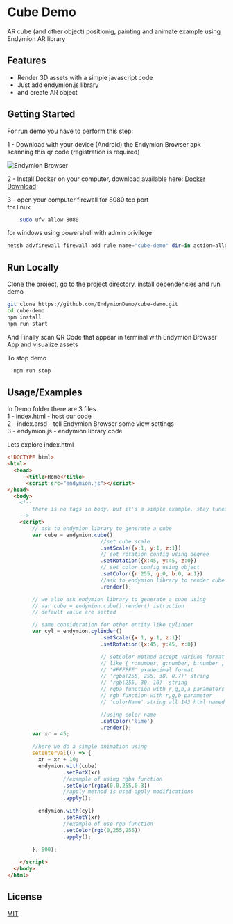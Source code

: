 
# Cube Demo

AR cube (and other object) positionig, painting and animate example using Endymion AR library



## Features

- Render 3D assets with a simple javascript code
- Just add endymion.js library
- and create AR object 


## Getting Started

For run demo you have to perform this step:   

1 - Download with your device (Android) the Endymion Browser apk scanning this qr code (registration is required)   

![Endymion Browser](https://endymion.tech/endymion-address-qrcode-300x300.png)      



2 - Install Docker on your computer, download available here: [Docker Download](https://docs.docker.com/desktop/)

3 - open your computer firewall for 8080 tcp port   
for linux
```bash
    sudo ufw allow 8080
```
for windows using powershell with admin privilege
```powershell
netsh advfirewall firewall add rule name="cube-demo" dir=in action=allow protocol=TCP localport=8080
```
    
## Run Locally

Clone the project, go to the project directory, install dependencies and run demo

```bash
git clone https://github.com/EndymionDemo/cube-demo.git   
cd cube-demo    
npm install   
npm run start   

```

And Finally scan QR Code that appear in terminal with Endymion Browser App and visualize assets


To stop demo    

```bash
  npm run stop
```

## Usage/Examples
In Demo folder there are 3 files        
1 - index.html - host our code      
2 - index.arsd - tell Endymion Browser some view settings       
3 - endymion.js - endymion library code

Lets explore index.html
```html
<!DOCTYPE html>
<html>
  <head>
      <title>Home</title>
      <script src="endymion.js"></script>
</head>
  <body>
    <!-- 
        there is no tags in body, but it's a simple example, stay tuned for html part!
    -->
    <script>
        // ask to endymion library to generate a cube
        var cube = endymion.cube()
                              //set cube scale
                              .setScale({x:1, y:1, z:1})
                              // set rotation config using degree
                              .setRotation({x:45, y:45, z:0})
                              // set color config using object
                              .setColor({r:255, g:0, b:0, a:1})
                              //ask to endymion library to render cube configured
                              .render();

        // we also ask endymion library to generate a cube using
        // var cube = endymion.cube().render() istruction
        // default value are setted

        // same consideration for other entity like cylinder
        var cyl = endymion.cylinder()
                              .setScale({x:1, y:1, z:1})
                              .setRotation({x:45, y:45, z:0})

                              // setColor method accept variuos format for color
                              // like { r:number, g:number, b:number , a:number} object
                              // '#FFFFFF' exadecimal format
                              // 'rgba(255, 255, 30, 0.7)' string
                              // 'rgb(255, 30, 10)' string
                              // rgba function with r,g,b,a parameters
                              // rgb function with r,g,b parameter
                              // 'colorName' string all 143 html named color

                              //using color name
                              .setColor('lime')
                              .render();
        var xr = 45;

        //here we do a simple animation using 
        setInterval(() => {
          xr = xr + 10;
          endymion.with(cube)
                  .setRotX(xr)
                  //example of using rgba function
                  .setColor(rgba(0,0,255,0.3))
                  //apply method is used apply modifications
                  .apply();

          endymion.with(cyl)
                  .setRotY(xr)
                  //example of use rgb function
                  .setColor(rgb(0,255,255))
                  .apply();

        }, 500);
        
    </script>
  </body>
</html>
```


## License

[MIT](https://choosealicense.com/licenses/mit/)

